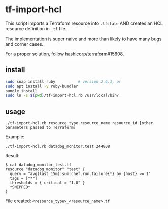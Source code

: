 # tf-import-hcl

This script imports a Terraform resource into `.tfstate` AND creates an HCL resource definition in `.tf` file.

The implementation is super naive and more than likely to have many bugs and corner cases.

For a proper solution, follow [hashicorp/terraform#15608](https://github.com/hashicorp/terraform/issues/15608).

## install

```bash
sudo snap install ruby          # version 2.6.3, or
sudo apt install -y ruby-bundler
bundle install
sudo ln -s $(pwd)/tf-import-hcl.rb /usr/local/bin/
```

## usage

`./tf-import-hcl.rb resource_type.resource_name resource_id [other parameters passed to Terraform]`

Example:

`./tf-import-hcl.rb datadog_monitor.test 244808`


Result:

```
$ cat datadog_monitor_test.tf
resource "datadog_monitor" "test" {
  query = "avg(last_15m):sum:chef.run.failure{*} by {host} >= 1"
  tags = ["*"]
  thresholds = { critical = "1.0" }
  *SNIPPED*
}

```

File created: `<resource_type>_<resource_name>.tf`
